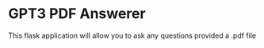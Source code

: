 # GPT3 PDF Answerer
 This flask application will allow you to ask any questions provided a .pdf file
